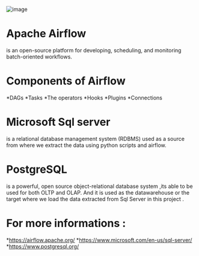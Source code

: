 ![image](https://user-images.githubusercontent.com/108592629/234983588-d97ae24d-93fd-4dd9-bcbb-561d27d145b4.png)
# Apache Airflow
 is an open-source platform for developing, scheduling, and monitoring batch-oriented workflows.

# Components of Airflow

*DAGs
*Tasks
*The operators
*Hooks
*Plugins
*Connections

# Microsoft Sql server
is a relational database management system (RDBMS) used as a source from where we extract the data using python scripts and airflow.

# PostgreSQL 
is a powerful, open source object-relational database system ,its able to be used for both OLTP and OLAP. And it is used as the datawarehouse or the target where we load the data extracted from Sql Server in this project .

# For more informations :
*https://airflow.apache.org/
*https://www.microsoft.com/en-us/sql-server/
*https://www.postgresql.org/


